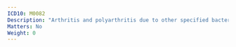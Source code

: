```yaml
---
ICD10: M0082
Description: "Arthritis and polyarthritis due to other specified bacterial agents: Upper arm"
Matters: No
Weight: 0
---
```


